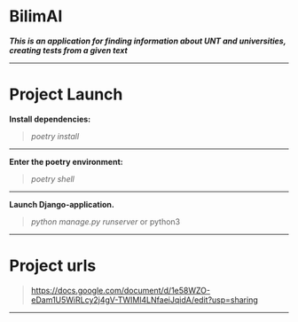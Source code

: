 # BilimAI

_**This is an application for finding information about UNT and universities, creating tests from a given text**_

***
# Project Launch

**Install dependencies:**

>_poetry install_
***

**Enter the poetry environment:**

>_poetry shell_
***

__Launch Django-application.__

>_python manage.py runserver_
> or
> python3
***

# Project urls
> https://docs.google.com/document/d/1e58WZO-eDam1U5WiRLcy2j4gV-TWIMl4LNfaeiJqidA/edit?usp=sharing
***